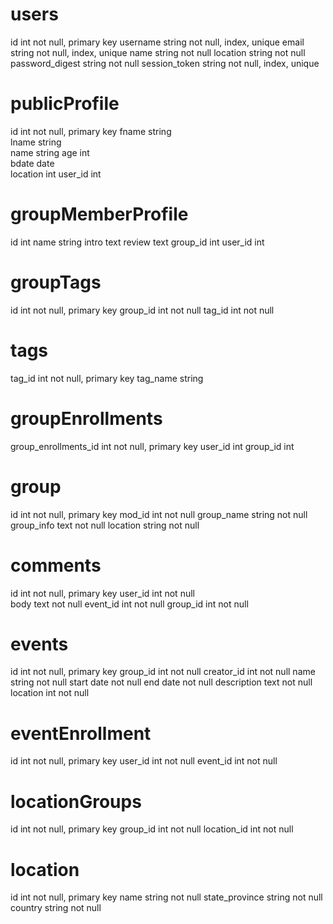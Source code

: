 # users
id                  int     not null, primary key
username            string  not null, index, unique
email               string  not null, index, unique
name                string  not null
location            string  not null
password_digest     string  not null
session_token       string  not null, index, unique

# publicProfile
id                  int not null, primary key
fname               string  
lname               string  
name                string
age                 int    
bdate               date  
location            int
user_id             int

# groupMemberProfile
id              int
name            string
intro           text
review          text
group_id        int
user_id         int

# groupTags
id                  int   not null, primary key
group_id            int   not null
tag_id              int   not null

# tags
tag_id          int     not null, primary key
tag_name        string  

# groupEnrollments
group_enrollments_id  int  not null, primary key
user_id               int
group_id              int

# group
id            int     not null, primary key
mod_id        int     not null
group_name    string  not null
group_info    text    not null
location      string  not null

# comments
id            int     not null, primary key
user_id       int     not null  
body          text    not null
event_id      int     not null
group_id      int     not null

# events
id            int     not null, primary key
group_id      int     not null
creator_id    int     not null
name          string  not null
start         date    not null
end           date    not null
description   text    not null
location      int     not null

# eventEnrollment
id          int     not null, primary key
user_id     int     not null
event_id    int     not null

# locationGroups
id            int     not null, primary key
group_id      int     not null
location_id   int     not null

# location
id                 int     not null, primary key
name               string  not null
state_province     string  not null
country            string  not null
